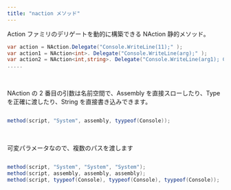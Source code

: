 ```yaml
---
title: "naction メソッド"
---
```


Action ファミリのデリゲートを動的に構築できる NAction 静的メソッド。

```cs
var action = NAction.Delegate("Console.WriteLine(11);" );
var action1 = NAction<int>. Delegate("Console.WriteLine(arg);" );
var action2 = NAction<int,string>. Delegate("Console.WriteLine(arg1); Console.WriteLine(arg2); ");
.....
```

 <br/>

NAction の 2 番目の引数は名前空間で、Assembly を直接スローしたり、Type を正確に渡したり、String を直接書き込みできます。

```cs

method(script, "System", assembly, tyypeof(Console));

```

 <br/>

可変パラメータなので、複数のパスを渡します

```cs

method(script, "System", "System", "System");
method(script, assembly, assembly, assembly);
method(script, tyypeof(Console), tyypeof(Console), tyypeof(Console));

```
